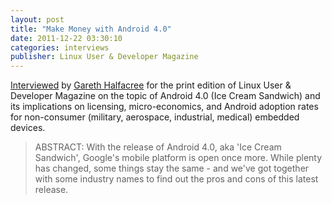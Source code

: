 ```yaml
---
layout: post
title: "Make Money with Android 4.0"
date: 2011-12-22 03:30:10
categories: interviews
publisher: Linux User & Developer Magazine
---
```


[Interviewed](http://www.linuxuser.co.uk/magazine-issues/linux-user-developer-issue-109-is-out-now/) by [Gareth Halfacree](http://freelance.halfacree.co.uk/2012/01/linux-user-developer-issue-109/) for the print edition of Linux User & Developer Magazine on the topic of Android 4.0 (Ice Cream Sandwich) and its implications on licensing, micro-economics, and Android adoption rates for non-consumer (military, aerospace, industrial, medical) embedded devices.

> ABSTRACT: With the release of Android 4.0, aka 'Ice Cream Sandwich', Google's mobile platform is open once more. While plenty has changed, some things stay the same - and we've got together with some industry names to find out the pros and cons of this latest release.


